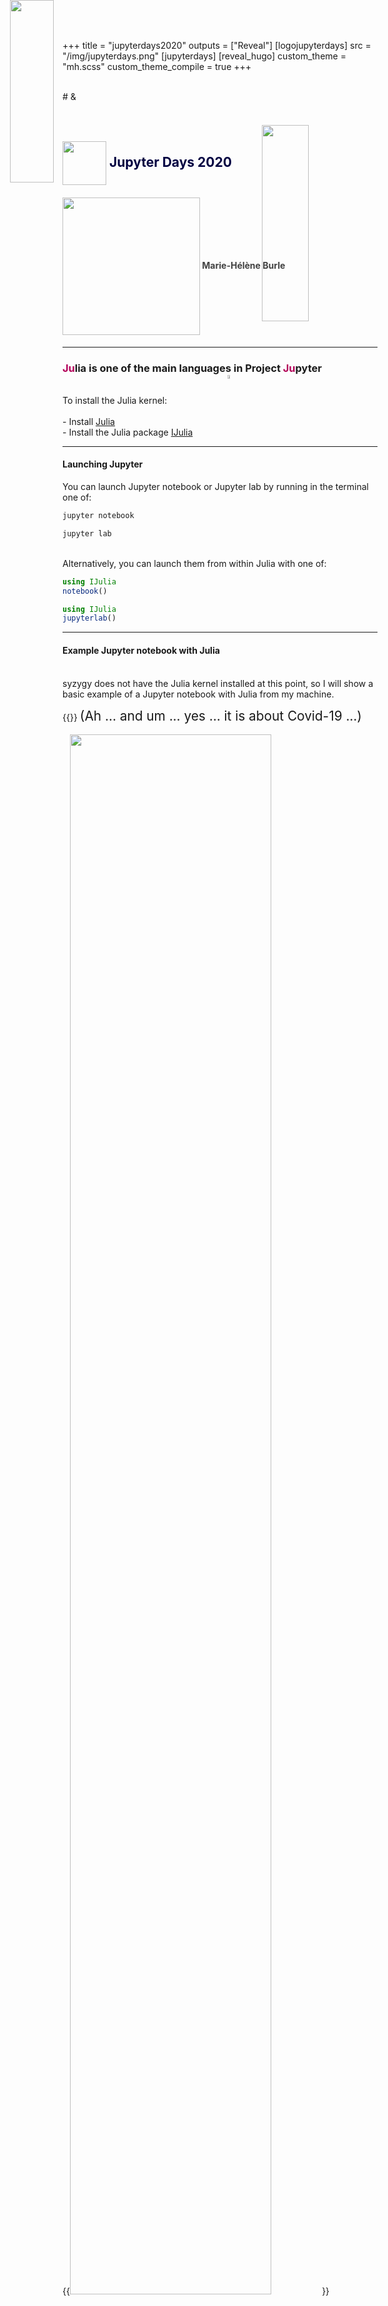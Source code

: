 +++
title = "jupyterdays2020"
outputs = ["Reveal"]
[logojupyterdays]
src = "/img/jupyterdays.png"
[jupyterdays]
[reveal_hugo]
custom_theme = "mh.scss"
custom_theme_compile = true
+++

<img src="/img/julia.svg" style="position: absolute; top: 0%; left: 15%; width: 27%;">
<br>
# &
<img src="/img/jupyter_logo.svg.png" style="position: absolute; top: 5%; left: 57%; width: 28%;">

<br>
<br>
<br>

## <div style="color: #000041"><span style="vertical-align: middle"><img src="/img/ubc.png" alt="" height="" width="70"></span> Jupyter Days 2020</div>

#### <div style="color: #404040"><span style="vertical-align: middle"><img src="/img/wg_white_removed_medium.png" alt="" height="" width="220"></span> Marie-Hélène Burle</div>

---

### <b><font color="#b30059">Ju</font></b>lia is one of the main languages in Project <b><font color="#b30059">Ju</font></b>pyter
<br>

<div class="debugbox-block">
To install the Julia kernel: <br>
<br>
- Install <a href="https://julialang.org/" target="_blank">Julia</a> <br>
- Install the Julia package <a href="https://github.com/JuliaLang/IJulia.jl" target="_blank">IJulia</a>
</div>

---

#### Launching Jupyter

You can launch Jupyter notebook or Jupyter lab by running in the terminal one of:

```sh
jupyter notebook
```
```sh
jupyter lab
```
<br>
Alternatively, you can launch them from within Julia with one of:

```julia
using IJulia
notebook()
```
```julia
using IJulia
jupyterlab()
```

---

#### Example Jupyter notebook with Julia
<br>
syzygy does not have the Julia kernel installed at this point, so I will show a basic example of a Jupyter notebook with Julia from my machine.
<br>

{{<fragment>}}
<span style="font-size: 1.3rem;">(Ah ... and um ... yes ... it is about Covid-19 ...)</span>
<br>
<br>
{{<img src="https://imgs.xkcd.com/comics/coronavirus_charts.png" title="" width="80%" line-height="0rem">}}
&emsp;&emsp;&emsp;&emsp;&emsp;&emsp;&emsp;&emsp;&emsp;&emsp;&emsp;&emsp;&emsp;&emsp;&emsp;&emsp;&emsp;&emsp;&emsp;&emsp;&emsp;&ensp;&ensp;From <a href="https://xkcd.com/">xkcd</a>
{{</img>}}
{{</fragment>}}

---

#### From Julia notebook to script
<br>
###### <div align="left"><a href="https://github.com/jupyter/nbconvert" target="_blank">nbconvert</a>: convert nb to `.jl` script</div>

```sh
jupyter nbconvert --to script julia_notebook.ipynb
```
<br>
###### <div align="left"><a href="https://github.com/stevengj/NBInclude.jl" target="_blank">NBInclude</a>: source a nb within a `.jl` script</div>

```julia
using NBInclude
@nbinclude("julia_notebook.ipynb")
```

---

#### Julia's version of literate programming
<br>

###### <div align="left"><a href="https://github.com/fredrikekre/Literate.jl" target="_blank">Literate</a> is Julia's take at literate programming</div>

Julia scripts written with the proper syntax can be converted to any of: markdown pages (e.g. for package documentation), Julia code cleaned of all metadata, and <b>Jupyter notebooks</b>.
<br>
<br>

###### <div align="left"><a href="https://github.com/oxinabox/ipynb2LiterateJulia" target="_blank">ipynb2LiterateJulia</a> converts from Jupyter nb to Literate scripts</div>

---

<img src="/img/jupyter_logo.svg.png" style="position: absolute; top: 15%; left: 51.3%; width: 4%;">

# <span style="font-size: 5.0rem; font-variant: small-caps">Questions?</span>
